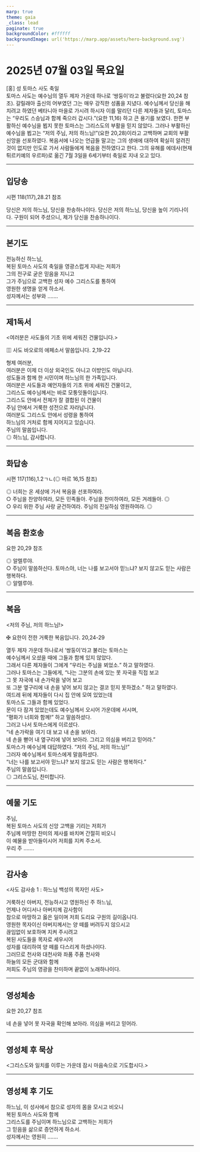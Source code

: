 ```yaml
---
marp: true
theme: gaia
_class: lead
paginate: true
backgroundColor: #ffffff
backgroundImage: url('https://marp.app/assets/hero-background.svg')
---
```


# 2025년 07월 03일 목요일

[홍] 성 토마스 사도 축일  
토마스 사도는 예수님의 열두 제자 가운데 하나로 ‘쌍둥이’라고 불렸다(요한 20,24 참조). 갈릴래아 출신의 어부였던 그는 매우 강직한 성품을 지녔다. 예수님께서 당신을 해치려고 하였던 베타니아 마을로 가시려 하시자 이를 말리던 다른 제자들과 달리, 토마스는 “우리도 스승님과 함께 죽으러 갑시다.”(요한 11,16) 하고 큰 용기를 보였다.
한편 부활하신 예수님을 뵙지 못한 토마스는 그리스도의 부활을 믿지 않았다. 그러나 부활하신 예수님을 뵙고는 “저의 주님, 저의 하느님!”(요한 20,28)이라고 고백하며 교회의 부활 신앙을 선포하였다. 복음서에 나오는 언급들 말고는 그의 생애에 대하여 확실히 알려진 것이 없지만 인도로 가서 사람들에게 복음을 전하였다고 한다. 그의 유해를 에데사(현재 튀르키예의 우르파)로 옮긴 7월 3일을 6세기부터 축일로 지내 오고 있다.




---

## 입당송

시편 118(117),28.21 참조

당신은 저의 하느님, 당신을 찬송하나이다. 당신은 저의 하느님, 당신을 높이 기리나이다. 구원이 되어 주셨으니, 제가 당신을 찬송하나이다.  
  


---

## 본기도

전능하신 하느님,  
복된 토마스 사도의 축일을 영광스럽게 지내는 저희가  
그의 전구로 굳은 믿음을 지니고  
그가 주님으로 고백한 성자 예수 그리스도를 통하여  
영원한 생명을 얻게 하소서.  
성자께서는 성부와 …….  
  


---

## 제1독서

<여러분은 사도들의 기초 위에 세워진 건물입니다.>

▥ 사도 바오로의 에페소서 말씀입니다. 2,19-22

형제 여러분,  
여러분은 이제 더 이상 외국인도 아니고 이방인도 아닙니다.  
성도들과 함께 한 시민이며 하느님의 한 가족입니다.  
여러분은 사도들과 예언자들의 기초 위에 세워진 건물이고,  
그리스도 예수님께서는 바로 모퉁잇돌이십니다.  
그리스도 안에서 전체가 잘 결합된 이 건물이  
주님 안에서 거룩한 성전으로 자라납니다.  
여러분도 그리스도 안에서 성령을 통하여  
하느님의 거처로 함께 지어지고 있습니다.  
주님의 말씀입니다.  
◎ 하느님, 감사합니다.  
  


---

## 화답송

시편 117(116),1.2ㄱㄴ(◎ 마르 16,15 참조)

◎ 너희는 온 세상에 가서 복음을 선포하여라.  
○ 주님을 찬양하여라, 모든 민족들아. 주님을 찬미하여라, 모든 겨레들아. ◎  
○ 우리 위한 주님 사랑 굳건하여라. 주님의 진실하심 영원하여라. ◎  
  


---

## 복음 환호송

요한 20,29 참조

◎ 알렐루야.  
○ 주님이 말씀하신다. 토마스야, 너는 나를 보고서야 믿느냐? 보지 않고도 믿는 사람은 행복하다.  
◎ 알렐루야.  
  


---

## 복음

<저의 주님, 저의 하느님!>

✠ 요한이 전한 거룩한 복음입니다. 20,24-29

열두 제자 가운데 하나로서 ‘쌍둥이’라고 불리는 토마스는  
예수님께서 오셨을 때에 그들과 함께 있지 않았다.  
그래서 다른 제자들이 그에게 “우리는 주님을 뵈었소.” 하고 말하였다.  
그러나 토마스는 그들에게, “나는 그분의 손에 있는 못 자국을 직접 보고  
그 못 자국에 내 손가락을 넣어 보고  
또 그분 옆구리에 내 손을 넣어 보지 않고는 결코 믿지 못하겠소.” 하고 말하였다.  
여드레 뒤에 제자들이 다시 집 안에 모여 있었는데  
토마스도 그들과 함께 있었다.  
문이 다 잠겨 있었는데도 예수님께서 오시어 가운데에 서시며,  
“평화가 너희와 함께!” 하고 말씀하셨다.  
그러고 나서 토마스에게 이르셨다.  
“네 손가락을 여기 대 보고 내 손을 보아라.  
네 손을 뻗어 내 옆구리에 넣어 보아라. 그리고 의심을 버리고 믿어라.”  
토마스가 예수님께 대답하였다. “저의 주님, 저의 하느님!”  
그러자 예수님께서 토마스에게 말씀하셨다.  
“너는 나를 보고서야 믿느냐? 보지 않고도 믿는 사람은 행복하다.”  
주님의 말씀입니다.  
◎ 그리스도님, 찬미합니다.  
  


---

## 예물 기도

주님,  
복된 토마스 사도의 신앙 고백을 기리는 저희가  
주님께 마땅한 찬미의 제사를 바치며 간절히 비오니  
이 예물을 받아들이시어 저희를 지켜 주소서.  
우리 주 …….  
  


---

## 감사송

<사도 감사송 1 : 하느님 백성의 목자인 사도>

거룩하신 아버지, 전능하시고 영원하신 주 하느님,  
언제나 어디서나 아버지께 감사함이  
참으로 마땅하고 옳은 일이며 저희 도리요 구원의 길이옵니다.  
영원한 목자이신 아버지께서는 양 떼를 버려두지 않으시고  
끊임없이 보호하며 지켜 주시려고  
복된 사도들을 목자로 세우시어  
성자를 대리하여 양 떼를 다스리게 하셨나이다.  
그러므로 천사와 대천사와 좌품 주품 천사와  
하늘의 모든 군대와 함께  
저희도 주님의 영광을 찬미하며 끝없이 노래하나이다.  
  


---

## 영성체송

요한 20,27 참조

네 손을 넣어 못 자국을 확인해 보아라. 의심을 버리고 믿어라.  
  


---

## 영성체 후 묵상

<그리스도와 일치를 이루는 가운데 잠시 마음속으로 기도합시다.>  


---

## 영성체 후 기도

하느님, 이 성사에서 참으로 성자의 몸을 모시고 비오니  
복된 토마스 사도와 함께  
그리스도를 주님이며 하느님으로 고백하는 저희가  
그 믿음을 삶으로 증언하게 하소서.  
성자께서는 영원히 …….  
  


---